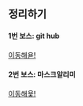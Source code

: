 ## 정리하기

#### 1번 보스: git hub
 [이동해욛!](https://github.com/easyrock122/README/blob/master/%EA%B0%95%EC%9D%98%20%EC%A0%95%EB%A6%AC%20%EB%AA%A8%EC%9D%8C%EC%A7%91/1.github.md)

#### 2번 보스: 마스크알리미
 [이동해욫!](https://github.com/easyrock122/README/blob/master/%EA%B0%95%EC%9D%98%20%EC%A0%95%EB%A6%AC%20%EB%AA%A8%EC%9D%8C%EC%A7%91/2%EB%B2%88%EC%A7%B8%20%EA%B0%95%EC%9D%98%20%EB%AA%A8%EC%9D%8C.md)
